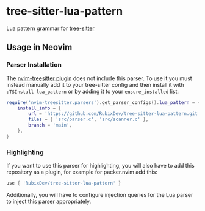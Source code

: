 # tree-sitter-lua-pattern

Lua pattern grammar for
[tree-sitter](https://github.com/tree-sitter/tree-sitter)

## Usage in Neovim

### Parser Installation

The [nvim-treesitter plugin](https://github.com/nvim-treesitter/nvim-treesitter)
does not include this parser. To use it you must instead manually add it to your
tree-sitter config and then install it with `:TSInstall lua_pattern` or by
adding it to your `ensure_installed` list:

```lua
require('nvim-treesitter.parsers').get_parser_configs().lua_pattern = {
    install_info = {
        url = 'https://github.com/RubixDev/tree-sitter-lua-pattern.git',
        files = { 'src/parser.c', 'src/scanner.c' },
        branch = 'main',
    },
}
```

### Highlighting

If you want to use this parser for highlighting, you will also have to add this
repository as a plugin, for example for packer.nvim add this:

```lua
use { 'RubixDev/tree-sitter-lua-pattern' }
```

Additionally, you will have to configure injection queries for the Lua parser to
inject this parser appropriately.
